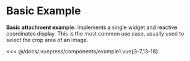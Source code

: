 # Basic Example

<example1 />

**Basic attachment example.** Implements a single widget and
reactive coordinates display. This is the most common use case,
usually used to select the crop area of an image.

<<< @/docs/.vuepress/components/example1.vue{3-7,13-18}
